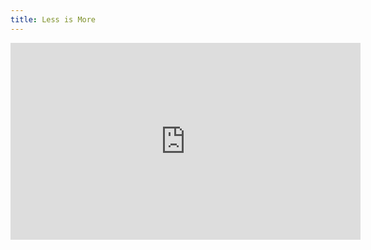 ```yaml
---
title: Less is More
---
```



<iframe width="560" height="315" src="https://www.youtube.com/embed/sdvNDm63DBc" title="YouTube video player" frameborder="0" allow="accelerometer; autoplay; clipboard-write; encrypted-media; gyroscope; picture-in-picture" allowfullscreen></iframe>
